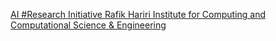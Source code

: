 [AI #Research Initiative   Rafik Hariri Institute for Computing and Computational Science & Engineering](https://qi.tc/qi/115730)